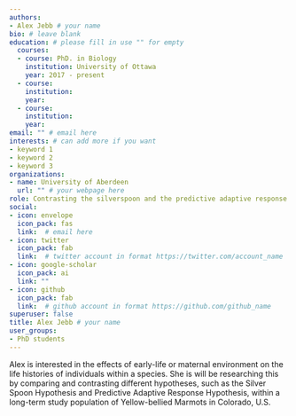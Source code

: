 ```yaml
---
authors:
- Alex Jebb # your name
bio: # leave blank
education: # please fill in use "" for empty
  courses:
  - course: PhD. in Biology
    institution: University of Ottawa
    year: 2017 - present
  - course: 
    institution: 
    year: 
  - course: 
    institution: 
    year: 
email: "" # email here
interests: # can add more if you want
- keyword 1
- keyword 2
- keyword 3
organizations:
- name: University of Aberdeen 
  url: "" # your webpage here
role: Contrasting the silverspoon and the predictive adaptive response hypotheses in Yellow-Bellied Marmot # project title
social:
- icon: envelope
  icon_pack: fas
  link:  # email here
- icon: twitter
  icon_pack: fab
  link:  # twitter account in format https://twitter.com/account_name
- icon: google-scholar
  icon_pack: ai
  link: ""
- icon: github
  icon_pack: fab
  link:  # github account in format https://github.com/github_name
superuser: false
title: Alex Jebb # your name
user_groups:
- PhD students
---
```


Alex is interested in the effects of early-life or maternal environment on the life histories of individuals within a species. She is will be researching this by comparing and contrasting different hypotheses, such as the Silver Spoon Hypothesis and Predictive Adaptive Response Hypothesis, within a long-term study population of Yellow-bellied Marmots in Colorado, U.S.
